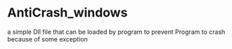 # AntiCrash_windows
a simple Dll file that can be loaded by program to prevent Program to crash because of some exception
